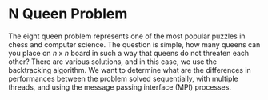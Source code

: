 # N Queen Problem

The eight queen problem represents one of the most popular puzzles in chess and computer science. The question is simple, how many queens can you place on
*n* x *n* board in such a way that queens do not threaten each other? There are various solutions, and in this case, we use the backtracking algorithm. We want to 
determine what are the differences in performances between the problem solved sequentially, with multiple threads, and using the message passing interface (MPI)
processes.
